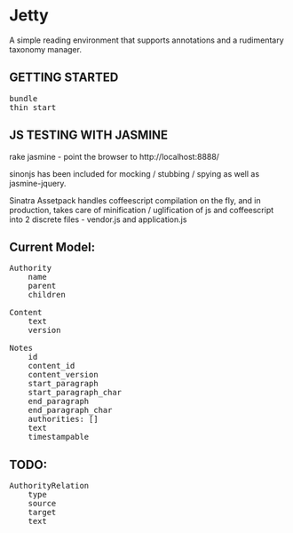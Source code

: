 Jetty
==========================
A simple reading environment that supports annotations and a rudimentary taxonomy manager.

GETTING STARTED
-------------------
<pre>
bundle
thin start
</pre>

JS TESTING WITH JASMINE
------------------------

rake jasmine - point the browser to http://localhost:8888/

sinonjs has been included for mocking / stubbing / spying as well as jasmine-jquery.

Sinatra Assetpack handles coffeescript compilation on the fly, and in production, takes care of minification / uglification of js and coffeescript into 2 discrete files - vendor.js and application.js

Current Model:
------
<pre>
Authority
 	name
 	parent
 	children

Content
	text
	version

Notes
	id
	content_id
	content_version
	start_paragraph
	start_paragraph_char
	end_paragraph
	end_paragraph_char
	authorities: []
	text
	timestampable
</pre>	
TODO:
------
<pre>
AuthorityRelation
	type
	source
	target
	text
</pre>